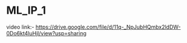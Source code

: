 # ML_IP_1
video link:- https://drive.google.com/file/d/11q-_NpJubHQmbx2ldDW-0Do6kt4luHjl/view?usp=sharing
